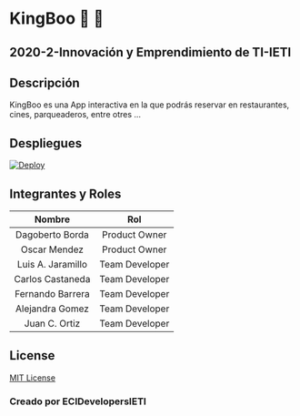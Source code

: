 # KingBoo :book: :crown: 

## 2020-2-Innovación y Emprendimiento de TI-IETI

## Descripción

KingBoo es una App interactiva en la que podrás reservar en restaurantes, cines, parqueaderos, entre otres ... 

## Despliegues

[![Deploy](https://www.herokucdn.com/deploy/button.svg)](https://kingboo.herokuapp.com/)

## Integrantes y Roles

|     Nombre    |     Rol         |
|:--------------:|:-------------: |
|Dagoberto Borda|Product Owner    |
|Oscar Mendez|Product Owner    |
|Luis A. Jaramillo|Team Developer |
|Carlos Castaneda|Team Developer  |
|Fernando Barrera|Team Developer  |
|Alejandra Gomez|Team Developer  |
|Juan C. Ortiz|Team Developer  |


## License
[MIT License](/LICENSE)

### Creado por ECIDevelopersIETI 
